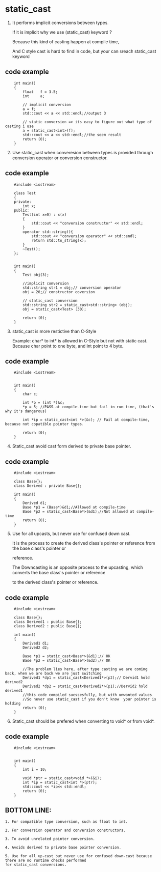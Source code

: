 # static_cast

  1) It performs implicit conversions between types.

        If it is implicit why we use (static_cast) keyword ?

        Because this kind of casting happen at compile time,

        And C style cast is hard to find in code, but your can sreach static_cast keyword

## code example

        int main()
        {
            float   f = 3.5;
            int     a;

            // implicit conversion
            a = f;
            std::cout << a << std::endl;//output 3

            // static conversion => its easy to figure out what type of casting i use
            a = static_cast<int>(f);
            std::cout << a << std::endl;//the seem result
            return (0);
        }

  2) Use static_cast when converesion between types is provided through conversion operator or conversion constructor.

## code example

        #include <iostream>

        class Test
        {
        private:
            int x;
        public:
            Test(int x=0) : x(x)
            {
                std::cout << "conversion constructor" << std::endl;
            }
            operator std::string(){
                std::cout << "conversion operator" << std::endl;
                return std::to_string(x);
            }
            ~Test();
        };


        int main()
        {
            Test obj(3);

            //implicit conversion
            std::string str1 = obj;// conversion operator
            obj = 20;// constructor coversion

            // static_cast conversion
            std::string str2 = static_cast<std::string> (obj);
            obj = static_cast<Test> (30);

            return (0);
        }

  3) static_cast is more restictive than C-Style

        Example: char* to int* is allowed in C-Style but not with static cast.
        Because char point to one byte, and int point to 4 byte.

## code example

        #include <iostream>


        int main()
        {
            char c;

            int *p = (int *)&c;
            *p = 5; //PASS at compile-time but fail in run time, (that's why it's dangerous)

            int *ip = static_cast<int *>(&c); // Fail at compile-time, because not copatible pointer types.

            return (0);
        }

  4) Static_cast avoid cast form derived to private base pointer.

## code example

        #include <iostream>

        class Base{};
        class Derived : private Base{};

        int main()
        {
            Derived d1;
            Base *p1 = (Base*)&d1;//Allowed at compile-time
            Base *p2 = static_cast<Base*>(&d1);//Not allowed at compile-time
            return (0);
        }

  5) Use for all upcasts, but never use for confused down cast.

        It is the process to create the derived class's pointer or reference from the base class's pointer or

        reference.

        The Downcasting is an opposite process to the upcasting, which converts the base class's pointer or reference

        to the derived class's pointer or reference.

## code example

        #include <iostream>

        class Base{};
        class Derived1 : public Base{};
        class Derived2 : public Base{};

        int main()
        {
            Derived1 d1;
            Derived2 d2;

            Base *p1 = static_cast<Base*>(&d1);// OK
            Base *p2 = static_cast<Base*>(&d2);// OK

            //The problem lies here, after type casting we are coming back, when we are back we are just switching
            Derived1 *dp1 = static_cast<Derived1*>(p2);// Dervid1 hold derived2
            Derived2 *dp2 = static_cast<Derived2*>(p1);//Dervid2 hold derived1
            //this code compiled sucssesfully, but with unwanted values
            //So never use static_cast if you don't know  your pointer is holding
            return (0);
        }

  6) Static_cast should be prefered when converting to void* or from void*.

## code example

        #include <iostream>


        int main()
        {
            int i = 10;

            void *ptr = static_cast<void *>(&i);
            int *ip = static_cast<int *>(ptr);
            std::cout << *ip<< std::endl;
            return (0);
        }


## BOTTOM LINE:

    1. For compatible type conversion, such as float to int.

    2. For conversion operator and conversion constructors.

    3. To avoid unrelated pointer conversion.

    4. Avoids derived to private base pointer conversion.

    5. Use for all up-cast but never use for confused down-cast because there are no runtime checks performed
    for static_cast conversions.